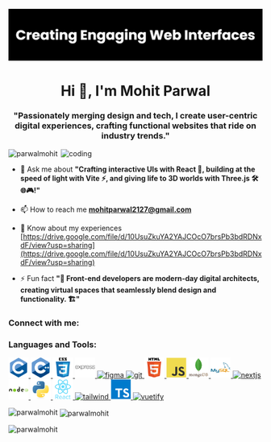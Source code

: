 ![logo](https://github.com/parwalmohit/parwalmohit/blob/main/banner.png)
<h1 align="center">Hi 👋, I'm Mohit Parwal</h1>
<h3 align="center">"Passionately merging design and tech, I create user-centric digital experiences, crafting functional websites that ride on industry trends."</h3>

<img align="right" alt="coding" width="400" src="https://i.pinimg.com/originals/bd/e9/7a/bde97a2bb426f625fc9810ab662b74b3.gif">

<p align="left"> <img src="https://komarev.com/ghpvc/?username=parwalmohit&label=Profile%20views&color=0e75b6&style=flat" alt="parwalmohit" /> </p>

- 💬 Ask me about **"Crafting interactive UIs with React 🚀, building at the speed of light with Vite ⚡, and giving life to 3D worlds with Three.js 🛠️🌐🎮!"**

- 📫 How to reach me **mohitparwal2127@gmail.com**

- 📄 Know about my experiences [https://drive.google.com/file/d/10UsuZkuYA2YAJCOcO7brsPb3bdRDNxdF/view?usp=sharing](https://drive.google.com/file/d/10UsuZkuYA2YAJCOcO7brsPb3bdRDNxdF/view?usp=sharing)

- ⚡ Fun fact **"🎨 Front-end developers are modern-day digital architects, creating virtual spaces that seamlessly blend design and functionality. 🏗️"**

<h3 align="left">Connect with me:</h3>
<p align="left">
</p>

<h3 align="left">Languages and Tools:</h3>
<p align="left"> <a href="https://www.cprogramming.com/" target="_blank" rel="noreferrer"> <img src="https://raw.githubusercontent.com/devicons/devicon/master/icons/c/c-original.svg" alt="c" width="40" height="40"/> </a> <a href="https://www.w3schools.com/cpp/" target="_blank" rel="noreferrer"> <img src="https://raw.githubusercontent.com/devicons/devicon/master/icons/cplusplus/cplusplus-original.svg" alt="cplusplus" width="40" height="40"/> </a> <a href="https://www.w3schools.com/css/" target="_blank" rel="noreferrer"> <img src="https://raw.githubusercontent.com/devicons/devicon/master/icons/css3/css3-original-wordmark.svg" alt="css3" width="40" height="40"/> </a> <a href="https://expressjs.com" target="_blank" rel="noreferrer"> <img src="https://raw.githubusercontent.com/devicons/devicon/master/icons/express/express-original-wordmark.svg" alt="express" width="40" height="40"/> </a> <a href="https://www.figma.com/" target="_blank" rel="noreferrer"> <img src="https://www.vectorlogo.zone/logos/figma/figma-icon.svg" alt="figma" width="40" height="40"/> </a> <a href="https://git-scm.com/" target="_blank" rel="noreferrer"> <img src="https://www.vectorlogo.zone/logos/git-scm/git-scm-icon.svg" alt="git" width="40" height="40"/> </a> <a href="https://www.w3.org/html/" target="_blank" rel="noreferrer"> <img src="https://raw.githubusercontent.com/devicons/devicon/master/icons/html5/html5-original-wordmark.svg" alt="html5" width="40" height="40"/> </a> <a href="https://developer.mozilla.org/en-US/docs/Web/JavaScript" target="_blank" rel="noreferrer"> <img src="https://raw.githubusercontent.com/devicons/devicon/master/icons/javascript/javascript-original.svg" alt="javascript" width="40" height="40"/> </a> <a href="https://www.mongodb.com/" target="_blank" rel="noreferrer"> <img src="https://raw.githubusercontent.com/devicons/devicon/master/icons/mongodb/mongodb-original-wordmark.svg" alt="mongodb" width="40" height="40"/> </a> <a href="https://www.mysql.com/" target="_blank" rel="noreferrer"> <img src="https://raw.githubusercontent.com/devicons/devicon/master/icons/mysql/mysql-original-wordmark.svg" alt="mysql" width="40" height="40"/> </a> <a href="https://nextjs.org/" target="_blank" rel="noreferrer"> <img src="https://cdn.worldvectorlogo.com/logos/nextjs-2.svg" alt="nextjs" width="40" height="40"/> </a> <a href="https://nodejs.org" target="_blank" rel="noreferrer"> <img src="https://raw.githubusercontent.com/devicons/devicon/master/icons/nodejs/nodejs-original-wordmark.svg" alt="nodejs" width="40" height="40"/> </a> <a href="https://www.python.org" target="_blank" rel="noreferrer"> <img src="https://raw.githubusercontent.com/devicons/devicon/master/icons/python/python-original.svg" alt="python" width="40" height="40"/> </a> <a href="https://reactjs.org/" target="_blank" rel="noreferrer"> <img src="https://raw.githubusercontent.com/devicons/devicon/master/icons/react/react-original-wordmark.svg" alt="react" width="40" height="40"/> </a> <a href="https://tailwindcss.com/" target="_blank" rel="noreferrer"> <img src="https://www.vectorlogo.zone/logos/tailwindcss/tailwindcss-icon.svg" alt="tailwind" width="40" height="40"/> </a> <a href="https://www.typescriptlang.org/" target="_blank" rel="noreferrer"> <img src="https://raw.githubusercontent.com/devicons/devicon/master/icons/typescript/typescript-original.svg" alt="typescript" width="40" height="40"/> </a> <a href="https://vuetifyjs.com/en/" target="_blank" rel="noreferrer"> <img src="https://bestofjs.org/logos/vuetify.svg" alt="vuetify" width="40" height="40"/> </a> </p>

<p><img align="left" src="https://github-readme-stats.vercel.app/api/top-langs?username=parwalmohit&show_icons=true&locale=en&layout=compact" alt="parwalmohit" /></p>

<p>&nbsp;<img align="center" src="https://github-readme-stats.vercel.app/api?username=parwalmohit&show_icons=true&locale=en" alt="parwalmohit" /></p>

<p><img align="center" src="https://github-readme-streak-stats.herokuapp.com/?user=parwalmohit&" alt="parwalmohit" /></p>
